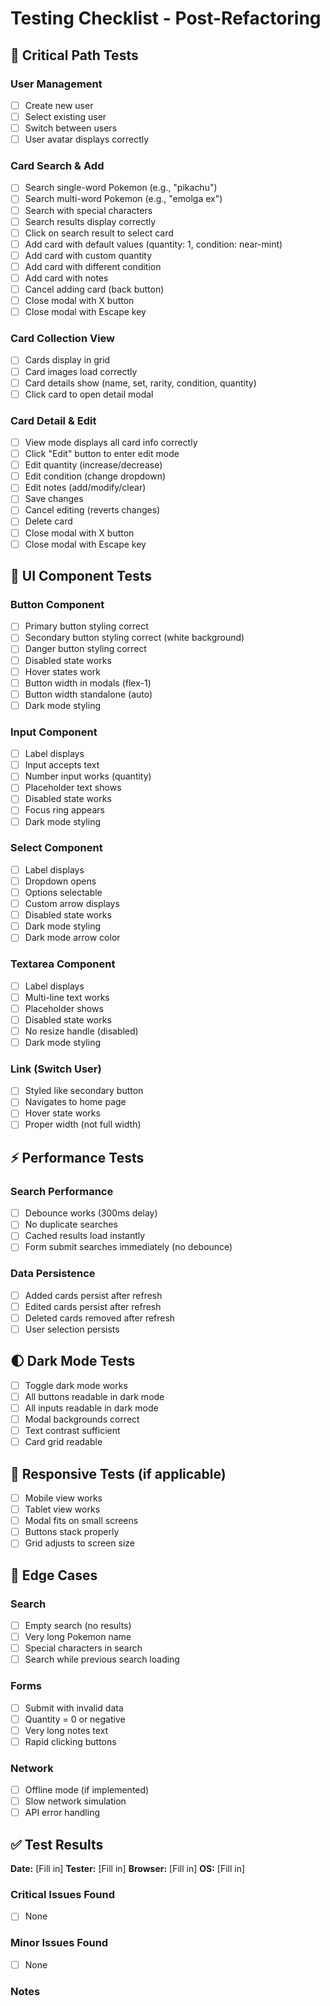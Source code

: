# Testing Checklist - Post-Refactoring

## 🎯 Critical Path Tests

### User Management

- [ ] Create new user
- [ ] Select existing user
- [ ] Switch between users
- [ ] User avatar displays correctly

### Card Search & Add

- [ ] Search single-word Pokemon (e.g., "pikachu")
- [ ] Search multi-word Pokemon (e.g., "emolga ex")
- [ ] Search with special characters
- [ ] Search results display correctly
- [ ] Click on search result to select card
- [ ] Add card with default values (quantity: 1, condition: near-mint)
- [ ] Add card with custom quantity
- [ ] Add card with different condition
- [ ] Add card with notes
- [ ] Cancel adding card (back button)
- [ ] Close modal with X button
- [ ] Close modal with Escape key

### Card Collection View

- [ ] Cards display in grid
- [ ] Card images load correctly
- [ ] Card details show (name, set, rarity, condition, quantity)
- [ ] Click card to open detail modal

### Card Detail & Edit

- [ ] View mode displays all card info correctly
- [ ] Click "Edit" button to enter edit mode
- [ ] Edit quantity (increase/decrease)
- [ ] Edit condition (change dropdown)
- [ ] Edit notes (add/modify/clear)
- [ ] Save changes
- [ ] Cancel editing (reverts changes)
- [ ] Delete card
- [ ] Close modal with X button
- [ ] Close modal with Escape key

## 🎨 UI Component Tests

### Button Component

- [ ] Primary button styling correct
- [ ] Secondary button styling correct (white background)
- [ ] Danger button styling correct
- [ ] Disabled state works
- [ ] Hover states work
- [ ] Button width in modals (flex-1)
- [ ] Button width standalone (auto)
- [ ] Dark mode styling

### Input Component

- [ ] Label displays
- [ ] Input accepts text
- [ ] Number input works (quantity)
- [ ] Placeholder text shows
- [ ] Disabled state works
- [ ] Focus ring appears
- [ ] Dark mode styling

### Select Component

- [ ] Label displays
- [ ] Dropdown opens
- [ ] Options selectable
- [ ] Custom arrow displays
- [ ] Disabled state works
- [ ] Dark mode styling
- [ ] Dark mode arrow color

### Textarea Component

- [ ] Label displays
- [ ] Multi-line text works
- [ ] Placeholder shows
- [ ] Disabled state works
- [ ] No resize handle (disabled)
- [ ] Dark mode styling

### Link (Switch User)

- [ ] Styled like secondary button
- [ ] Navigates to home page
- [ ] Hover state works
- [ ] Proper width (not full width)

## ⚡ Performance Tests

### Search Performance

- [ ] Debounce works (300ms delay)
- [ ] No duplicate searches
- [ ] Cached results load instantly
- [ ] Form submit searches immediately (no debounce)

### Data Persistence

- [ ] Added cards persist after refresh
- [ ] Edited cards persist after refresh
- [ ] Deleted cards removed after refresh
- [ ] User selection persists

## 🌓 Dark Mode Tests

- [ ] Toggle dark mode works
- [ ] All buttons readable in dark mode
- [ ] All inputs readable in dark mode
- [ ] Modal backgrounds correct
- [ ] Text contrast sufficient
- [ ] Card grid readable

## 📱 Responsive Tests (if applicable)

- [ ] Mobile view works
- [ ] Tablet view works
- [ ] Modal fits on small screens
- [ ] Buttons stack properly
- [ ] Grid adjusts to screen size

## 🐛 Edge Cases

### Search

- [ ] Empty search (no results)
- [ ] Very long Pokemon name
- [ ] Special characters in search
- [ ] Search while previous search loading

### Forms

- [ ] Submit with invalid data
- [ ] Quantity = 0 or negative
- [ ] Very long notes text
- [ ] Rapid clicking buttons

### Network

- [ ] Offline mode (if implemented)
- [ ] Slow network simulation
- [ ] API error handling

## ✅ Test Results

**Date:** [Fill in]
**Tester:** [Fill in]
**Browser:** [Fill in]
**OS:** [Fill in]

### Critical Issues Found

- [ ] None

### Minor Issues Found

- [ ] None

### Notes
